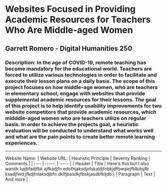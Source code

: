 # Websites Focused in Providing Academic Resources for Teachers Who Are Middle-aged Women
## Garrett Romero - Digital Humanities 250
### Description: In the age of COVID-19, remote teaching has become mandatory for the educational world. Teachers are forced to utilize various technologies in order to facilitate and execute their lesson plans on a daily basis. The scope of this project focuses on how middle-age women, who are teachers in elementary school, engage with websites that provide supplemental academic resources for their lessons. The goal of this project is to help identify usability improvements for two website competitors that provide academic resources, which midddle-aged women who are teachers utilize on regular basis. In order to achieve the projects goal, a  heuristic evaluation will be conducted to understand what works well and what are the pain points to create better remote learning experiences.  
----
Website Name: |
Website URL:
| Heuristic Principle      | Severity Ranking | Comments     |
| :---        |    :----:   | :----         |
| Header      | Title       | Here's this but I also wantlk kajbfadjfbk ajfkadjfn edofhjaksdjnfskaldjfnbkjdfbwqiejfblkdsjfb ksadjfwd;jfkdjfnlaksdjbfn dklfjbasdkjfbskjasdbfkljdb  |
| Paragraph   | Text        | And more      |
